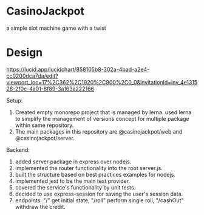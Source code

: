 # CasinoJackpot
a simple slot machine game with a twist

# Design
https://lucid.app/lucidchart/858105b8-302a-4bad-a2e4-cc0200dca7da/edit?viewport_loc=17%2C362%2C1920%2C900%2C0_0&invitationId=inv_4e131528-2f0c-4a01-8f89-3a163a222166

Setup:
1. Created empty monorepo project that is managed by lerna. used lerna to simplify the management of versions concept for multiple package within same repository.
2. The main packages in this repository are @casinojackpot/web and @casinojackpot/server.

Backend:
1. added server package in express over nodejs.
2. implemented the router functionality into the root server.js.
3. built the structure based on best practices examples for nodejs.
4. implemented jest to be the main test provider.
5. covered the service's functionality by unit tests.
6. decided to use express-session for saving the user's session data.
7. endpoints: "/" get initial state, "/roll" perform single roll, "/cashOut" withdraw the credit.
 

